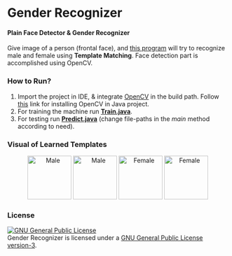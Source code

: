 # Gender Recognizer
#### Plain Face Detector & Gender Recognizer

Give image of a person (frontal face), and [this program](http://minhaskamal.github.io/GenderRecognizer) will try to recognize male and female using **Template Matching**. Face detection part is accomplished using OpenCV.

### How to Run?
1. Import the project in IDE, & integrate [OpenCV](http://opencv.org) in the build path. Follow [this](http://docs.opencv.org/2.4/doc/tutorials/introduction/java_eclipse/java_eclipse.html) link for installing OpenCV in Java project.
2. For training the machine run [**Train.java**](https://github.com/MinhasKamal/GenderRecognizer/blob/master/src/com/minhaskamal/genderRecognizer/Train.java).
3. For testing run [**Predict.java**](https://github.com/MinhasKamal/GenderRecognizer/blob/master/src/com/minhaskamal/genderRecognizer/Predict.java) (change file-paths in the *main* method according to need).

### Visual of Learned Templates
  <div align="center">
  <img src="https://cloud.githubusercontent.com/assets/5456665/13002798/83f965a0-d19b-11e5-867a-26abfc4f08d8.png" height="100" width=auto title="Male">
  <img src="https://cloud.githubusercontent.com/assets/5456665/13002976/e8dc9a04-d19c-11e5-979a-363db5f6b1a4.jpg" height="100" width=auto title="Male">
  <img src="https://cloud.githubusercontent.com/assets/5456665/13002797/83f8a84a-d19b-11e5-93e7-95fe759b5faa.png" height="100" width=auto title="Female">
  <img src="https://cloud.githubusercontent.com/assets/5456665/13002977/e8df20f8-d19c-11e5-81ac-ce5b1c96dcf8.jpg" height="100" width=auto title="Female">
  </div>

### License
<a rel="license" href="http://www.gnu.org/licenses/gpl.html"><img alt="GNU General Public License" style="border-width:0" src="http://www.gnu.org/graphics/gplv3-88x31.png" /></a><br/>Gender Recognizer is licensed under a <a rel="license" href="http://www.gnu.org/licenses/gpl.html">GNU General Public License version-3</a>.
